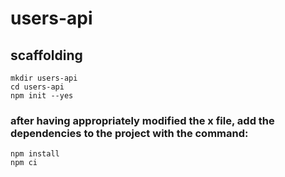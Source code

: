 # users-api

## scaffolding

```shell
mkdir users-api
cd users-api
npm init --yes
```

### after having appropriately modified the x file, add the dependencies to the project with the command:

```shell
npm install
npm ci
```
